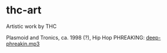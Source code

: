 # thc-art
Artistic work by THC


Plasmoid and Tronics, ca. 1998 (?), Hip Hop PHREAKING: [deep-phreakin.mp3](deep-phreakin.mp3)
